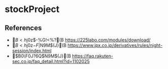# stockProject

## References

- $B<h$j0z$-%G!<%?(B
https://225labo.com/modules/download/
- $B<h$j0z$-F|$N9M$(J}(B
https://www.jpx.co.jp/derivatives/rules/night-session/index.html
- $B0\F0J?6Q$N9M$(J}(B
https://faq.rakuten-sec.co.jp/faq_detail.html?id=1102025



